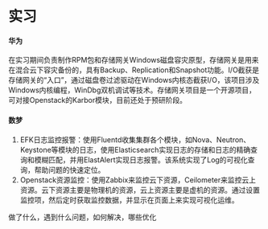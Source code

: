 # 实习

#### 华为

在实习期间负责制作RPM包和存储网关Windows磁盘容灾原型，存储网关是用来在混合云下容灾备份的，具有Backup、Replication和Snapshot功能。I/O截获是存储网关的“入口”，通过磁盘卷过滤驱动在Windows内核态截获I/O，该项目涉及Windows内核编程，WinDbg双机调试等技术。存储网关项目是一个开源项目，可对接Openstack的Karbor模块，目前还处于预研阶段。

#### 数梦

1. EFK日志监控报警：使用Fluentd收集集群各个模块，如Nova、Neutron、Keystone等模块的日志，使用Elasticsearch实现日志的存储和日志的精确查询和模糊匹配，并用ElastAlert实现日志报警。该系统实现了Log的可视化查询，帮助问题的快速定位。
2. Openstack资源监控：使用Zabbix来监控云下资源，Ceilometer来监控云上资源。云下资源主要是物理机的资源，云上资源主要是虚机的资源。通过设置监控项，然后定时获取监控数据，并显示在页面上来实现可视化运维。

做了什么，遇到什么问题，如何解决，哪些优化



